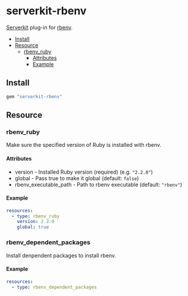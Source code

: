 # serverkit-rbenv
[Serverkit](https://github.com/r7kamura/serverkit) plug-in for [rbenv](https://github.com/sstephenson/rbenv).

- [Install](#install)
- [Resource](#resource)
  - [rbenv_ruby](#rbenv_ruby)
    - [Attributes](#attributes)
    - [Example](#example)

## Install
```rb
gem "serverkit-rbenv"
```

## Resource
### rbenv_ruby
Make sure the specified version of Ruby is installed with rbenv.

#### Attributes
- version - Installed Ruby version (required) (e.g. `"2.2.0"`)
- global - Pass true to make it global (default: `false`)
- rbenv_executable_path - Path to rbenv executable (default: `"rbenv"`)

#### Example
```yml
resources:
  - type: rbenv_ruby
    version: 2.2.0
    global: true
```

### rbenv_dependent_packages
Install denpendent packages to install rbenv.

#### Example
```yml
resources:
  - type: rbenv_dependent_packages
```
